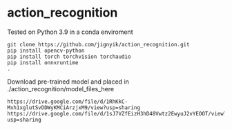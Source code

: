 # action_recognition
Tested on Python 3.9 in a conda enviroment

    git clone https://github.com/jignyik/action_recognition.git 
    pip install opencv-python
    pip install torch torchvision torchaudio
    pip install onnxruntime 
    .

Download pre-trained model and placed in ./action_recognition/model_files_here
    
    
    https://drive.google.com/file/d/1RhKkC-Mxh1xglutSvDDWyKMCiArzjxM9/view?usp=sharing 
    https://drive.google.com/file/d/1sJ7VZfEizH3hD48Vwtz2EwyuJ2vYEOOT/view?usp=sharing
    
   
